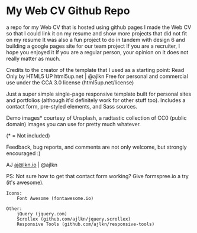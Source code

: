 # My Web CV Github Repo
a repo for my Web CV that is hosted using github pages
I made the Web CV so that I could link it on my resume and show more projects that did not fit on my resume
It was also a fun project to do in tandem with design 6 and building a google pages site for our team project
If you are a recruiter, I hope you enjoyed it
If you are a regular person, your opinion on it does not really matter as much.

Credits to the creator of the template that I used as a starting point:
Read Only by HTML5 UP
html5up.net | @ajlkn
Free for personal and commercial use under the CCA 3.0 license (html5up.net/license)


Just a super simple single-page responsive template built for personal sites and portfolios
(although it'd definitely work for other stuff too). Includes a contact form, pre-styled
elements, and Sass sources.

Demo images* courtesy of Unsplash, a radtastic collection of CC0 (public domain) images
you can use for pretty much whatever.

(* = Not included)

Feedback, bug reports, and comments are not only welcome, but strongly encouraged :)

AJ
aj@lkn.io | @ajlkn

PS: Not sure how to get that contact form working? Give formspree.io a try (it's awesome).

	Icons:
		Font Awesome (fontawesome.io)

	Other:
		jQuery (jquery.com)
		Scrollex (github.com/ajlkn/jquery.scrollex)
		Responsive Tools (github.com/ajlkn/responsive-tools)
